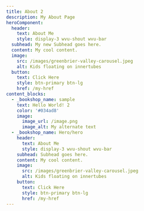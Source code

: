 ```yaml
---
title: About 2
description: My About Page
heroComponent:
  header:
    text: About Me
    style: display-3 wvu-shout wvu-bar
  subhead: My new Subhead goes here.
  content: My cool content.
  image:
    src: /images/greenbrier-valley-carousel.jpeg
    alt: Kids floating on innertubes
  button:
    text: Click Here
    style: btn-primary btn-lg
    href: /my-href
content_blocks:
  - _bookshop_name: sample
    text: Hello World! 2
    color: '#034ad8'
    image:
      image_url: /image.png
      image_alt: My alternate text
  - _bookshop_name: Hero/hero
    header:
      text: About Me
      style: display-3 wvu-shout wvu-bar
    subhead: Subhead goes here.
    content: My cool content.
    image:
      src: /images/greenbrier-valley-carousel.jpeg
      alt: Kids floating on innertubes
    button:
      text: Click Here
      style: btn-primary btn-lg
      href: /my-href
---
```

